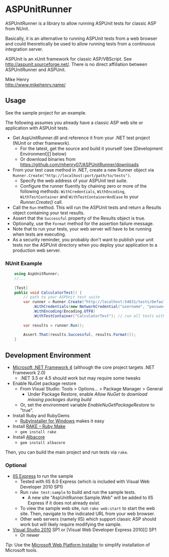 # ASPUnitRunner

ASPUnitRunner is a library to allow running ASPUnit tests for classic ASP 
from NUnit.

Basically, it is an alternative to running ASPUnit tests from a web browser 
and could theoretically be used to allow running tests from a continuous 
integration server.

ASPUnit is an xUnit framework for classic ASP/VBScript. See 
<http://aspunit.sourceforge.net/>. There is no direct affiliation between 
ASPUnitRunner and ASPUnit.

Mike Henry  
<http://www.mikehenry.name/>


## Usage

See the sample project for an example.

The following assumes you already have a classic ASP web site or application
with ASPUnit tests.

* Get AspUnitRunner.dll and reference it from your .NET test project (NUnit
  or other framework).
	* For the latest, get the source and build it yourself (see [Development
	  Environment][] below)
	* Or download binaries from
	  <https://github.com/mhenry07/ASPUnitRunner/downloads>
* From your test case method in .NET, create a new Runner object via 
  `Runner.Create("http://localhost:port/path/to/tests")`.
	* Specify the web address of your ASPUnit test suite.
	* Configure the runner fluently by chaining zero or more of the following
	  methods: `WithCredentials`, `WithEncoding`, `WithTestContainer` and 
	  `WithTestContainerAndCase` to your *Runner.Create()* call.
* Call the `Run` method. This will run the ASPUnit tests and return a Results 
  object containing your test results.
* Assert that the `Successful` property of the Results object is true.
* Optionally, use the `Format` method for the assertion failure message.
* Note that to run your tests, your web server will have to be running when 
  tests are executing.
* As a security reminder, you probably don't want to publish your unit tests 
  nor the ASPUnit directory when you deploy your application to a production 
  web server.


### NUnit Example

```csharp
	using AspUnitRunner;
	//...
	
	[Test]
	public void CalculatorTest() {
		// path to your ASPUnit test suite
		var runner = Runner.Create("http://localhost:54831/tests/Default.asp")
			.WithCredentials(new NetworkCredential("username", "password"))
			.WithEncoding(Encoding.UTF8)
			.WithTestContainer("CalculatorTest"); // run all tests within CalculatorTest
	
		var results = runner.Run();
	
		Assert.That(results.Successful, results.Format());
	}
```


## Development Environment

* [Microsoft .NET Framework 4][] (although the core project targets .NET
  Framework 2.0)
	* .NET 3.5 or 4.5 should work but may require some tweaks
* Enable NuGet package restore
	* From Visual Studio: Tools > Options... > Package Manager > General
		* Under Package Restore, enable *Allow NuGet to download missing 
		  packages during build*
	* Or, set the environment variable *EnableNuGetPackageRestore* to "true".
* Install Ruby and RubyGems
	* [RubyInstaller for Windows](http://rubyinstaller.org/) makes it easy
* Install [RAKE – Ruby Make](http://rake.rubyforge.org/)
	* `gem install rake`
* Install [Albacore](http://albacorebuild.net/)
	* `gem install albacore`

Then, you can build the main project and run tests via `rake`.

### Optional

* [IIS Express][] to run the sample
	* Tested with IIS 8.0 Express (which is included with Visual Web 
	  Developer 2010 SP1)
	* Run `rake test:sample` to build and run the sample tests.
		* A new site "AspUnitRunner.Sample.Web" will be added to IIS Express
		  if it does not already exist.
	* To view the sample web site, run `rake web:start` to start the web 
	  site. Then, navigate to the indicated URL from your web browser.
	* Other web servers (namely IIS) which support classic ASP should work 
	  but will likely require modifying the sample.
* [Visual Studio 2010][] SP1 or [Visual Web Developer Express 2010][] SP1
	* Or newer

*Tip:* Use the [Microsoft Web Platform Installer][] to simplify installation 
of Microsoft tools.

[Microsoft .NET Framework 4]: http://www.microsoft.com/en-us/download/details.aspx?id=17851
[Visual Web Developer Express 2010 SP1]: http://www.microsoft.com/visualstudio/en-us/products/2010-editions/visual-web-developer-express
[Visual Studio 2010]: http://www.microsoft.com/visualstudio/en-us/products/2010-editions
[IIS Express]: http://learn.iis.net/page.aspx/860/iis-express/
[Microsoft Web Platform Installer]: http://www.microsoft.com/web/downloads/platform.aspx
